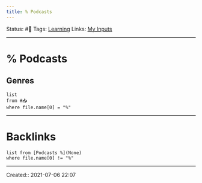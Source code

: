 ```yaml
---
title: % Podcasts
---
```

Status: #🔎
Tags: [Learning](out/learning.md)
Links: [My Inputs](out/my-inputs.md)
___
# % Podcasts
## Genres
```dataview
list
from #📥
where file.name[0] = "%"
```
___
# Backlinks
```dataview
list from [Podcasts %](None)
where file.name[0] != "%"
```
___
Created:: 2021-07-06 22:07